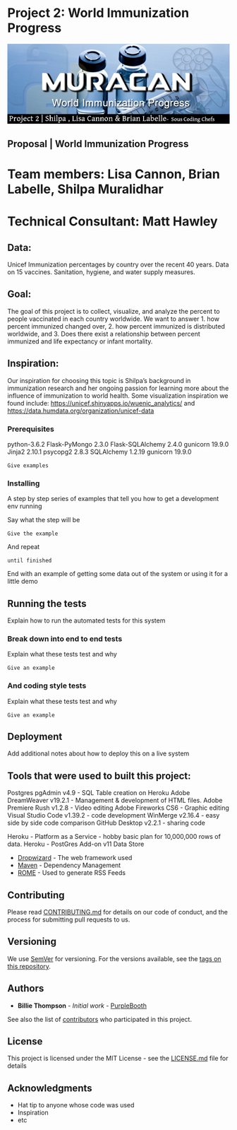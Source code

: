 # Project 2: World Immunization Progress

![Muracan](images/rice-cookers-project2.jpg)


## Proposal | World Immunization Progress

# Team members: Lisa Cannon, Brian Labelle, Shilpa Muralidhar
# Technical Consultant: Matt Hawley

## Data:
Unicef Immunization percentages by country over the recent 40 years. Data on 15 vaccines. Sanitation, hygiene, and water supply measures.

## Goal:
The goal of this project is to collect, visualize, and analyze the percent to people vaccinated in each country worldwide. We want to answer 1. how percent immunized changed over, 2. how percent immunized is distributed worldwide, and 3. Does there exist a relationship between percent immunized and life expectancy or infant mortality.

## Inspiration:
Our inspiration for choosing this topic is Shilpa’s background in immunization research and her ongoing passion for learning more about the influence of immunization to world health. Some visualization inspiration we found include:
https://unicef.shinyapps.io/wuenic_analytics/ and https://data.humdata.org/organization/unicef-data

### Prerequisites

python-3.6.2
Flask-PyMongo 2.3.0
Flask-SQLAlchemy 2.4.0
gunicorn 19.9.0
Jinja2 2.10.1
psycopg2 2.8.3
SQLAlchemy 1.2.19
gunicorn 19.9.0



```
Give examples
```

### Installing

A step by step series of examples that tell you how to get a development env running

Say what the step will be

```
Give the example
```

And repeat

```
until finished
```

End with an example of getting some data out of the system or using it for a little demo

## Running the tests

Explain how to run the automated tests for this system

### Break down into end to end tests

Explain what these tests test and why

```
Give an example
```

### And coding style tests

Explain what these tests test and why

```
Give an example
```

## Deployment

Add additional notes about how to deploy this on a live system

## Tools that were used to built this project:

Postgres pgAdmin v4.9 - SQL Table creation on Heroku
Adobe DreamWeaver v19.2.1 - Management & development of HTML files.
Adobe Premiere Rush v1.2.8 - Video editing
Adobe Fireworks CS6 - Graphic editing
Visual Studio Code v1.39.2 - code development
WinMerge v2.16.4 - easy side by side code comparison
GitHub Desktop v2.2.1 - sharing code

Heroku - Platform as a Service - hobby basic plan for 10,000,000 rows of data.
Heroku - PostGres Add-on v11 Data Store










* [Dropwizard](http://www.dropwizard.io/1.0.2/docs/) - The web framework used
* [Maven](https://maven.apache.org/) - Dependency Management
* [ROME](https://rometools.github.io/rome/) - Used to generate RSS Feeds

## Contributing

Please read [CONTRIBUTING.md](https://gist.github.com/PurpleBooth/b24679402957c63ec426) for details on our code of conduct, and the process for submitting pull requests to us.

## Versioning

We use [SemVer](http://semver.org/) for versioning. For the versions available, see the [tags on this repository](https://github.com/your/project/tags). 

## Authors

* **Billie Thompson** - *Initial work* - [PurpleBooth](https://github.com/PurpleBooth)

See also the list of [contributors](https://github.com/your/project/contributors) who participated in this project.

## License

This project is licensed under the MIT License - see the [LICENSE.md](LICENSE.md) file for details

## Acknowledgments

* Hat tip to anyone whose code was used
* Inspiration
* etc

